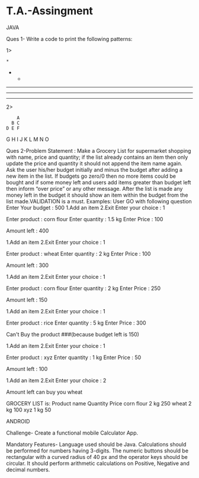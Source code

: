 # T.A.-Assingment

JAVA

Ques 1- Write a code to print the following patterns:

1>

    *            
   * * 
  * * * 
 * * * * 
* * * * *

2>

        A 
      B C 
    D E F 
  G H I J 
K L M N O

Ques 2-Problem Statement :
Make a Grocery List for supermarket shopping with name, price and quantity; if the list already contains an item then only update the price and quantity it should not append the item name again. Ask the user his/her budget initially and minus the budget after adding a new item in the list. If budgets go zero/0 then no more items could be bought and if some money left and users add items greater than budget left then inform “over price” or any other message. After the list is made any money left in the budget it should show an item within the budget from the list made.VALIDATION is a must.
Examples:
User GO with following question 
Enter Your budget : 500 
1.Add an item
2.Exit
Enter your choice : 1

Enter product : corn flour
Enter quantity : 1.5 kg
Enter Price : 100

Amount left : 400

1.Add an item
2.Exit
Enter your choice : 1

Enter product : wheat
Enter quantity : 2 kg
Enter Price : 100

Amount left : 300

1.Add an item
2.Exit
Enter your choice : 1

Enter product : corn flour
Enter quantity : 2 kg
Enter Price : 250

Amount left : 150

1.Add an item
2.Exit
Enter your choice : 1

Enter product : rice
Enter quantity : 5 kg
Enter Price : 300

Can't Buy the product ###(because budget left is 150)

1.Add an item
2.Exit
Enter your choice : 1

Enter product : xyz 
Enter quantity : 1 kg
Enter Price : 50

Amount left : 100

1.Add an item
2.Exit
Enter your choice : 2

Amount left can buy you wheat 

GROCERY LIST is:
Product name   Quantity   Price
corn flour      2 kg        250
wheat           2 kg        100
xyz             1 kg         50



ANDROID

Challenge-
Create a functional mobile Calculator App. 

Mandatory Features-
Language used should be Java.
Calculations should be performed for numbers having 3-digits.
The numeric buttons should be rectangular with a curved radius of 40 px and the operator keys should be circular.
It should perform arithmetic calculations on Positive, Negative and decimal numbers. 
